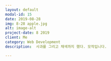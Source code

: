 ```yaml
---
layout: default
modal-id: 15
date: 2019-08-28
img: 8-28 apple.jpg
alt: image-alt
project-date: 8 2019
client: Me
category: Web Development
description:  사과를 그리고 채색까지 했다. 모작입니다.

---
```

